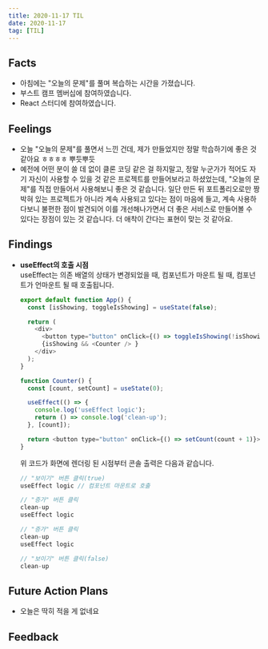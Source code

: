 ```yaml
---
title: 2020-11-17 TIL
date: 2020-11-17
tag: [TIL]
---
```


## Facts

- 아침에는 "오늘의 문제"를 풀며 복습하는 시간을 가졌습니다.
- 부스트 캠프 멤버십에 참여하였습니다.
- React 스터디에 참여하였습니다.

## Feelings

- 오늘 "오늘의 문제"를 풀면서 느낀 건데, 제가 만들었지만 정말 학습하기에 좋은 것 같아요 ㅎㅎㅎㅎ 뿌듯뿌듯
- 예전에 어떤 분이 쓸 데 없이 클론 코딩 같은 걸 하지말고, 정말 누군가가 적어도 자기 자신이 사용할 수 있을 것 같은 프로젝트를 만들어보라고 하셨었는데, "오늘의 문제"를 직접 만들어서 사용해보니 좋은 것 같습니다. 일단 만든 뒤 포트폴리오로만 짱박혀 있는 프로젝트가 아니라 계속 사용되고 있다는 점이 마음에 들고, 계속 사용하다보니 불편한 점이 발견되어 이를 개선해나가면서 더 좋은 서비스로 만들어볼 수 있다는 장점이 있는 것 같습니다. 더 애착이 간다는 표현이 맞는 것 같아요.

## Findings

- **useEffect의 호출 시점**  
  useEffect는 의존 배열의 상태가 변경되었을 때, 컴포넌트가 마운트 될 때, 컴포넌트가 언마운트 될 때 호출됩니다.

    ```js
    export default function App() {
      const [isShowing, toggleIsShowing] = useState(false);

      return (
        <div>
          <button type="button" onClick={() => toggleIsShowing(!isShowing)}>보이기</button>
          {isShowing && <Counter /> }
        </div>
      );
    }

    function Counter() {
      const [count, setCount] = useState(0);

      useEffect(() => {
        console.log('useEffect logic');
        return () => console.log('clean-up');
      }, [count]);

      return <button type="button" onClick={() => setCount(count + 1)}>증가</button>
    }
    ```

    위 코드가 화면에 렌더링 된 시점부터 콘솔 출력은 다음과 같습니다.

    ```js
    // "보이기" 버튼 클릭(true)
    useEffect logic // 컴포넌트 마운트로 호출

    // "증가" 버튼 클릭
    clean-up
    useEffect logic

    // "증가" 버튼 클릭
    clean-up
    useEffect logic

    // "보이기" 버튼 클릭(false)
    clean-up
    ```

## Future Action Plans

- 오늘은 딱히 적을 게 없네요

## Feedback
